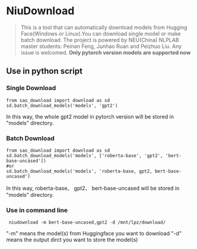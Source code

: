 # NiuDownload
> This is a tool that can automatically download models from Hugging Face(Windows or Linux).You can download single model or make batch download. The project is powered by NEU(China) NLPLAB master students: Peinan Feng, Junhao Ruan and Peizhuo Liu. Any issue is welcomed.
**Only pytorch version models are supported now**
## Use in python script
### Single Download
    from sao_download import download as sd
    sd.batch_download_models('models', 'gpt2')
   In this way, the whole gpt2 model in pytorch version will be stored in "models" directory.
### Batch Download
    from sao_download import download as sd
    sd.batch_download_models('models', ['roberta-base', 'gpt2', 'bert-base-uncased'])
    #or 
    sd.batch_download_models('models', 'roberta-base, gpt2, bert-base-uncased')
  In this way, roberta-base、 gpt2、 bert-base-uncased will be stored in "models" directory.
### Use in command line
     niudownload -m bert-base-uncased,gpt2 -d /mnt/lpz/download/
  "-m" means the model(s) from Huggingface you want to download
  "-d" means the output dirct you want to store the model(s)
